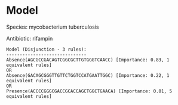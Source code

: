 
# Model

Species: mycobacterium tuberculosis

Antibiotic: rifampin

```
Model (Disjunction - 3 rules):
------------------------------
Absence(AGCGCCGACAGTCGGCGCTTGTGGGTCAACC) [Importance: 0.83, 1 equivalent rules]
OR
Absence(GACAGCGGGTTGTTCTGGTCCATGAATTGGC) [Importance: 0.22, 1 equivalent rules]
OR
Presence(ACCCCGGGCGACCGCACCAGCTGGCTGAACA) [Importance: 0.01, 5 equivalent rules]

```

